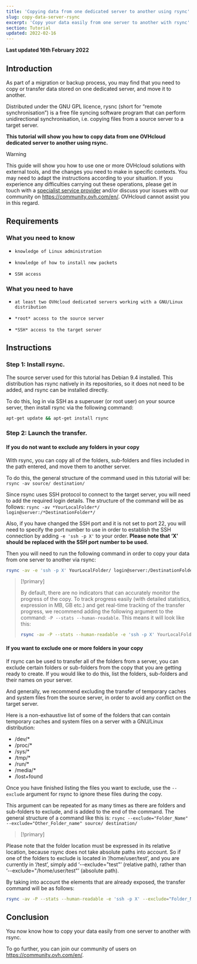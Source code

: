 ```yaml
---
title: 'Copying data from one dedicated server to another using rsync'
slug: copy-data-server-rsync
excerpt: 'Copy your data easily from one server to another with rsync'
section: Tutorial
updated: 2022-02-16
---
```


**Last updated 16th February 2022**

## Introduction

As part of a migration or backup process, you may find that you need to copy or transfer data stored on one dedicated server, and move it to another. 

Distributed under the GNU GPL licence, rysnc (short for “remote synchronisation”) is a free file syncing software program that can perform unidirectional synchronisation, i.e. copying files from a source server to a target server. 

**This tutorial will show you how to copy data from one OVHcloud dedicated server to another using rsync.**

> [!warning]
>
This guide will show you how to use one or more OVHcloud solutions with external tools, and the changes you need to make in specific contexts. You may need to adapt the instructions according to your situation. If you experience any difficulties carrying out these operations, please get in touch with a [specialist service provider](https://partner.ovhcloud.com/en-gb/directory/) and/or discuss your issues with our community on <https://community.ovh.com/en/>. OVHcloud cannot assist you in this regard.
>

## Requirements


### What you need to know

*     knowledge of Linux administration
*     knowledge of how to install new packets 
*     SSH access


### What you need to have

*     at least two OVHcloud dedicated servers working with a GNU/Linux distribution
*     *root* access to the source server
*     *SSH* access to the target server

## Instructions


### Step 1: Install rsync.

The source server used for this tutorial has Debian 9.4 installed. This distribution has rsync natively in its repositories, so it does not need to be added, and rsync can be installed directly.

To do this, log in via SSH as a superuser (or root user) on your source server, then install rsync via the following command:

```sh
apt-get update && apt-get install rsync
```

### Step 2: Launch the transfer.


#### If you do not want to exclude any folders in your copy

With rsync, you can copy all of the folders, sub-folders and files included in the path entered, and move them to another server.

To do this, the general structure of the command used in this tutorial will be: `rsync -av source/ destination/`  

Since rsync uses SSH protocol to connect to the target server, you will need to add the required login details. The structure of the command will be as follows: `rsync -av *YourLocalFolder*/ login@server:/*DestinationFolder*/`

Also, if you have changed the SSH port and it is not set to port 22, you will need to specify the port number to use in order to establish the SSH connection by adding ` -e 'ssh -p X' ` to your order. <b>Please note that ‘X’ should be replaced with the SSH port number to be used.</b>

Then you will need to run the following command in order to copy your data from one server to another via rsync:

```sh
rsync -av -e 'ssh -p X' YourLocalFolder/ login@server:/DestinationFolder/
```

> [!primary]
>
> By default, there are no indicators that can accurately monitor the progress of the copy.
> To track progress easily (with detailed statistics, expression in MB, GB etc.) and get real-time tracking of the transfer progress, we recommend adding the following argument to the command: `-P --stats --human-readable`. This means it will look like this:
>
> ```sh
> rsync -av -P --stats --human-readable -e 'ssh -p X' YourLocalFolder/ login@server:/DestinationFolder/
> ```


#### If you want to exclude one or more folders in your copy

If rsync can be used to transfer all of the folders from a server, you can exclude certain folders or sub-folders from the copy that you are getting ready to create. If you would like to do this, list the folders, sub-folders and their names on your server.

And generally, we recommend excluding the transfer of temporary caches and system files from the source server, in order to avoid any conflict on the target server. 

Here is a non-exhaustive list of some of the folders that can contain temporary caches and system files on a server with a GNU/Linux distribution: 

* /dev/*
* /proc/* 
* /sys/*
* /tmp/*
* /run/*
* /media/*
* /lost+found
 
Once you have finished listing the files you want to exclude, use the  `--exclude` argument for rsync to ignore these files during the copy. 
 
This argument can be repeated for as many times as there are folders and sub-folders to exclude, and is added to the end of the command. The general structure of a command like this is: `rsync --exclude="Folder_Name" --exclude="Other_Folder_name" source/ destination/`

> [!primary]
>
Please note that the folder location must be expressed in its relative location, because rsync does not take absolute paths into account. So if one of the folders to exclude is located in ‘/home/user/test’,  and you are currently in ‘/test’, simply add ‘--exclude="test"’ (relative path), rather than ‘--exclude="/home/user/test"’ (absolute path).
>


By taking into account the elements that are already exposed, the transfer command will be as follows:
 	
```sh
rsync -av -P --stats --human-readable -e 'ssh -p X' --exclude="Folder_Name" --exclude="Other_Folder_name" YourLocalFolder/ login@server:/DestinationFolder/
```

## Conclusion

You now know how to copy your data easily from one server to another with rsync.

To go further, you can join our community of users on <https://community.ovh.com/en/>.
